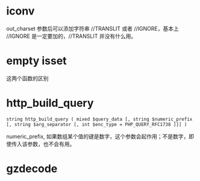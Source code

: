 # iconv
out_charset 参数后可以添加字符串 //TRANSLIT 或者 //IGNORE，基本上 //IGNORE 是一定要加的，//TRANSLIT 并没有什么用。


# empty isset 
这两个函数的区别


# http_build_query
    string http_build_query ( mixed $query_data [, string $numeric_prefix [, string $arg_separator [, int $enc_type = PHP_QUERY_RFC1738 ]]] )

numeric_prefix, 如果数组某个值的键是数字，这个参数会起作用；不是数字，即使传入该参数，也不会有用。

# gzdecode

[1]: http://php.net/manual/zh/function.iconv.php "iconv"

[2]: http://php.net/manual/zh/function.empty.php "empty"

[3]: http://php.net/manual/zh/function.http-build-query.php "http_build_query"